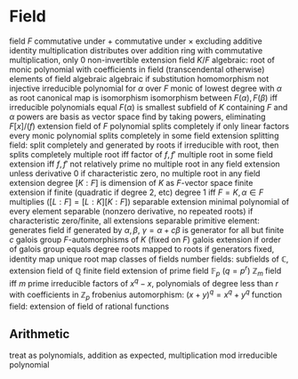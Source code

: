 # Field
field $F$
	commutative under $+$
	commutative under $\times$ excluding additive identity
	multiplication distributes over addition
	ring with commutative multiplication, only $0$ non-invertible
extension field $K / F$
	algebraic: root of monic polynomial with coefficients in field (transcendental otherwise)
		elements of field algebraic
		algebraic if substitution homomorphism not injective
		irreducible polynomial for $\alpha$ over $F$
			monic of lowest degree with $\alpha$ as root
			canonical map is isomorphism
				isomorphism between $F(\alpha), F(\beta)$ iff irreducible polynomials equal
			$F(\alpha)$ is smallest subfield of $K$ containing $F$ and $\alpha$
				powers are basis as vector space
			find by taking powers, eliminating
			$F[x]/(f)$ extension field of $F$
				polynomial splits completely if only linear factors
					every monic polynomial splits completely in some field extension
					splitting field: split completely and generated by roots
						if irreducible with root, then splits completely
				multiple root iff factor of $f, f'$
					multiple root in some field extension iff $f, f'$ not relatively prime
					no multiple root in any field extension unless derivative $0$
					if characteristic zero, no multiple root in any field extension
	degree $[K : F]$ is dimension of $K$ as $F$-vector space
		finite extension if finite (quadratic if degree $2$, etc)
			degree $1$ iff $F = K, \alpha \in F$
		multiplies ($[L : F] = [L : K][K : F]$)
	separable extension
		minimal polynomial of every element separable (nonzero derivative, no repeated roots)
		if characteristic zero/finite, all extensions separable
	primitive element: generates field
		if generated by $\alpha, \beta$, $\gamma = \alpha + c\beta$ is generator for all but finite $c$
	galois group
		$F$-automorphisms of $K$ (fixed on $F$)
		galois extension if order of galois group equals degree
		roots mapped to roots
			if generators fixed, identity map
			unique root map
classes of fields
	number fields: subfields of $\mathbb{C}$, extension field of $\mathbb{Q}$
	finite field
		extension of prime field $\mathbb{F}_p$ ($q = p^r$)
			$\mathbb{Z}_m$ field iff $m$ prime
			irreducible factors of $x^q - x$, polynomials of degree less than $r$ with coefficients in $\mathbb{Z}_p$
			frobenius automorphism: $(x + y)^q = x^q + y^q$
	function field: extension of field of rational functions
## Arithmetic
treat as polynomials, addition as expected, multiplication mod irreducible polynomial
